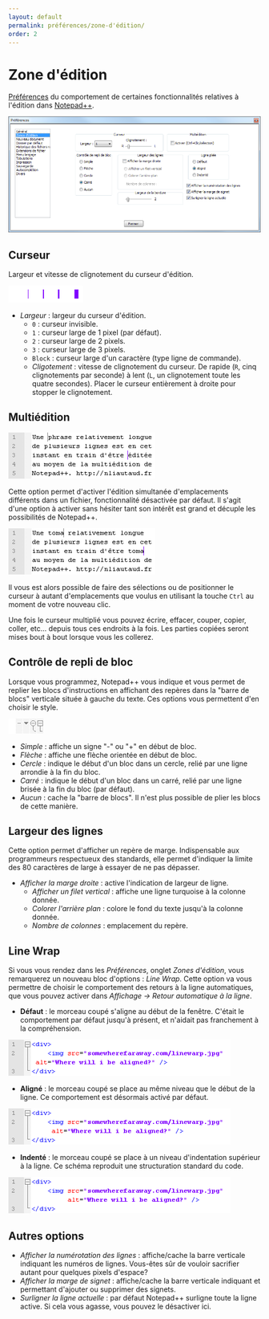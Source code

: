 ```yaml
---
layout: default
permalink: préférences/zone-d'édition/
order: 2
---
```

# Zone d'édition

[Préférences](préférences.md) du comportement de certaines fonctionnalités relatives à l'édition dans [Notepad++](notepad++.md).

![Interface](/images/preferences/02_editing.png)

## Curseur

Largeur et vitesse de clignotement du curseur d'édition.

![Largeurs possibles du curseur d'édition](/images/preferences/npp_cursor_width.png)

- *Largeur* : largeur du curseur d'édition.
  - `0` : curseur invisible.
  - `1` : curseur large de 1 pixel (par défaut).
  - `2` : curseur large de 2 pixels.
  - `3` : curseur large de 3 pixels.
  - `Block` : curseur large d'un caractère (type ligne de commande).
  - *Cligotement* : vitesse de clignotement du curseur. De rapide (`R`, cinq clignotements par seconde) à lent (`L`, un clignotement toute les quatre secondes). Placer le curseur entièrement à droite pour stopper le clignotement.

## Multiédition

![Curseur démultiplié au moyen de la multi-édition](/images/preferences/npp_multiedition_1.png)

Cette option permet d'activer l'édition simultanée d'emplacements différents dans un fichier, fonctionnalité désactivée par défaut. Il s'agit d'une option à activer sans hésiter tant son intérêt est grand et décuple les possibilités de Notepad++.

![Écriture à plusieurs endroit simultanément au moyen de la la multi-édition](/images/preferences/npp_multiedition_3.png)

Il vous est alors possible de faire des sélections ou de positionner le curseur à autant d'emplacements que voulus en utilisant la touche `Ctrl` au moment de votre nouveau clic.

Une fois le curseur multiplié vous pouvez écrire, effacer, couper, copier, coller, etc... depuis tous ces endroits à la fois. Les parties copiées seront mises bout à bout lorsque vous les collerez.

## Contrôle de repli de bloc

Lorsque vous programmez, Notepad++ vous indique et vous permet de replier les blocs d'instructions en affichant des repères dans la "barre de blocs" verticale située à gauche du texte. Ces options vous permettent d'en choisir le style.

![Indicateurs de blocs possibles](/images/preferences/npp_folding_icons.png)

- *Simple* : affiche un signe "-" ou "+" en début de bloc.
- *Flèche* : affiche une flèche orientée en début de bloc.
- *Cercle* : indique le début d'un bloc dans un cercle, relié par une ligne arrondie à la fin du bloc.
- *Carré* : indique le début d'un bloc dans un carré, relié par une ligne brisée à la fin du bloc (par défaut).
- *Aucun* : cache la "barre de blocs". Il n'est plus possible de plier les blocs de cette manière.

## Largeur des lignes

Cette option permet d'afficher un repère de marge. Indispensable aux programmeurs respectueux des standards, elle permet d'indiquer la limite des 80 caractères de large à essayer de ne pas dépasser.

- *Afficher la marge droite* : active l'indication de largeur de ligne.
  - *Afficher un filet vertical* : affiche une ligne turquoise à la colonne donnée.
  - *Colorer l'arrière plan* : colore le fond du texte jusqu'à la colonne donnée.
  - *Nombre de colonnes* : emplacement du repère.

## Line Wrap

Si vous vous rendez dans les *Préférences*, onglet *Zones d'édition*, vous remarquerez un nouveau bloc d'options : *Line Wrap*. Cette option va vous permettre de choisir le comportement des retours à la ligne automatiques, que vous pouvez activer dans *Affichage -> Retour automatique à la ligne*.

- **Défaut** : le morceau coupé s'aligne au début de la fenêtre. C'était le comportement par défaut jusqu'à présent, et n'aidait pas franchement à la compréhension.

![Notepad++ Line Warp : le retour à la ligne automatique par **défaut**](/images/preferences/npp_linewarp_default.png)

- **Aligné** : le morceau coupé se place au même niveau que le début de la ligne. Ce comportement est désormais activé par défaut.

![Notepad++ Line Warp : le retour à la ligne automatique **aligné**](/images/preferences/npp_linewarp_aligned.png)

- **Indenté** : le morceau coupé se place à un niveau d'indentation supérieur à la ligne. Ce schéma reproduit une structuration standard du code.

![Notepad++ Line Warp : le retour à la ligne automatique **indenté**](/images/preferences/npp_linewarp_indented.png)

## Autres options

- *Afficher la numérotation des lignes* : affiche/cache la barre verticale indiquant les numéros de lignes. Vous-êtes sûr de vouloir sacrifier autant pour quelques pixels d'espace?
- *Afficher la marge de signet* : affiche/cache la barre verticale indiquant et permettant d'ajouter ou supprimer des signets.
- *Surligner la ligne actuelle* : par défaut Notepad++ surligne toute la ligne active. Si cela vous agasse, vous pouvez le désactiver ici.
